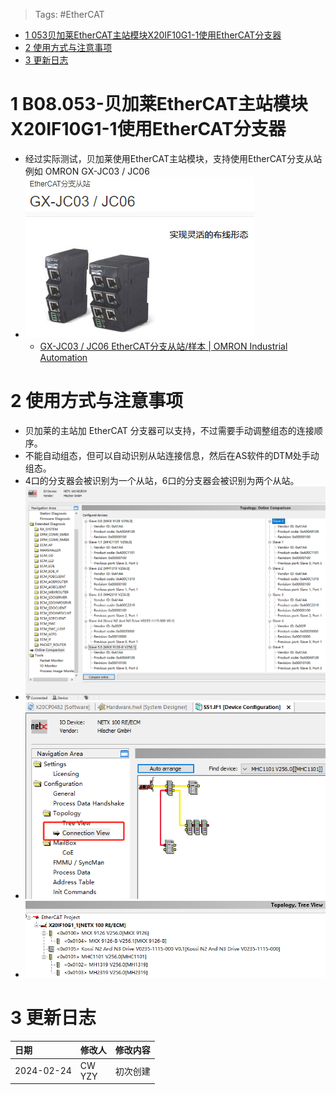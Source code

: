 > Tags: #EtherCAT

- [1 053贝加莱EtherCAT主站模块X20IF10G1-1使用EtherCAT分支器](#1%20053%E8%B4%9D%E5%8A%A0%E8%8E%B1EtherCAT%E4%B8%BB%E7%AB%99%E6%A8%A1%E5%9D%97X20IF10G1-1%E4%BD%BF%E7%94%A8EtherCAT%E5%88%86%E6%94%AF%E5%99%A8)
- [2 使用方式与注意事项](#2%20%E4%BD%BF%E7%94%A8%E6%96%B9%E5%BC%8F%E4%B8%8E%E6%B3%A8%E6%84%8F%E4%BA%8B%E9%A1%B9)
- [3 更新日志](#3%20%E6%9B%B4%E6%96%B0%E6%97%A5%E5%BF%97)

# 1 B08.053-贝加莱EtherCAT主站模块X20IF10G1-1使用EtherCAT分支器

- 经过实际测试，贝加莱使用EtherCAT主站模块，支持使用EtherCAT分支从站例如 OMRON GX-JC03 / JC06
- ![](FILES/053贝加莱EtherCAT主站模块X20IF10G1-1使用EtherCAT分支器/image-20240224222358479.png)
    - [GX-JC03 / JC06 EtherCAT分支从站/样本 | OMRON Industrial Automation](https://www.fa.omron.com.cn/products/family/3079/)

# 2 使用方式与注意事项

- 贝加莱的主站加 EtherCAT 分支器可以支持，不过需要手动调整组态的连接顺序。
- 不能自动组态，但可以自动识别从站连接信息，然后在AS软件的DTM处手动组态。
- 4口的分支器会被识别为一个从站，6口的分支器会被识别为两个从站。
- ![](FILES/053贝加莱EtherCAT主站模块X20IF10G1-1使用EtherCAT分支器/image-20240224222709268.png)
- ![](FILES/053贝加莱EtherCAT主站模块X20IF10G1-1使用EtherCAT分支器/image-20240224222720688.png)
- ![](FILES/053贝加莱EtherCAT主站模块X20IF10G1-1使用EtherCAT分支器/image-20240224222726307.png)

# 3 更新日志

| 日期         | 修改人       | 修改内容 |
| :--------- | :-------- | :--- |
| 2024-02-24 | CW<br>YZY | 初次创建 |
